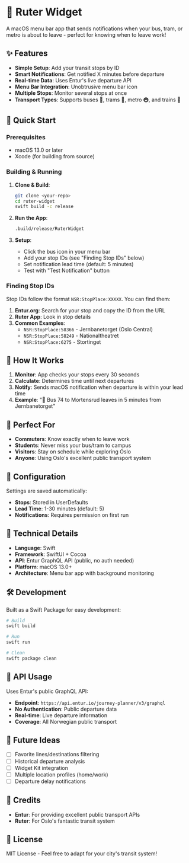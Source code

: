 # 🚌 Ruter Widget

A macOS menu bar app that sends notifications when your bus, tram, or metro is about to leave - perfect for knowing when to leave work!

## ✨ Features

- **Simple Setup**: Add your transit stops by ID
- **Smart Notifications**: Get notified X minutes before departure
- **Real-time Data**: Uses Entur's live departure API
- **Menu Bar Integration**: Unobtrusive menu bar icon
- **Multiple Stops**: Monitor several stops at once
- **Transport Types**: Supports buses 🚌, trams 🚋, metro 🚇, and trains 🚆

## 🚀 Quick Start

### Prerequisites

- macOS 13.0 or later
- Xcode (for building from source)

### Building & Running

1. **Clone & Build**:

   ```bash
   git clone <your-repo>
   cd ruter-widget
   swift build -c release
   ```

2. **Run the App**:

   ```bash
   .build/release/RuterWidget
   ```

3. **Setup**:
   - Click the bus icon in your menu bar
   - Add your stop IDs (see "Finding Stop IDs" below)
   - Set notification lead time (default: 5 minutes)
   - Test with "Test Notification" button

### Finding Stop IDs

Stop IDs follow the format `NSR:StopPlace:XXXXX`. You can find them:

1. **Entur.org**: Search for your stop and copy the ID from the URL
2. **Ruter App**: Look in stop details
3. **Common Examples**:
   - `NSR:StopPlace:58366` - Jernbanetorget (Oslo Central)
   - `NSR:StopPlace:58249` - Nationaltheatret
   - `NSR:StopPlace:6275` - Stortinget

## 🔧 How It Works

1. **Monitor**: App checks your stops every 30 seconds
2. **Calculate**: Determines time until next departures
3. **Notify**: Sends macOS notification when departure is within your lead time
4. **Example**: "🚌 Bus 74 to Mortensrud leaves in 5 minutes from Jernbanetorget"

## 🎯 Perfect For

- **Commuters**: Know exactly when to leave work
- **Students**: Never miss your bus/tram to campus
- **Visitors**: Stay on schedule while exploring Oslo
- **Anyone**: Using Oslo's excellent public transport system

## 📝 Configuration

Settings are saved automatically:

- **Stops**: Stored in UserDefaults
- **Lead Time**: 1-30 minutes (default: 5)
- **Notifications**: Requires permission on first run

## 🔧 Technical Details

- **Language**: Swift
- **Framework**: SwiftUI + Cocoa
- **API**: Entur GraphQL API (public, no auth needed)
- **Platform**: macOS 13.0+
- **Architecture**: Menu bar app with background monitoring

## 🛠 Development

Built as a Swift Package for easy development:

```bash
# Build
swift build

# Run
swift run

# Clean
swift package clean
```

## 📱 API Usage

Uses Entur's public GraphQL API:

- **Endpoint**: `https://api.entur.io/journey-planner/v3/graphql`
- **No Authentication**: Public departure data
- **Real-time**: Live departure information
- **Coverage**: All Norwegian public transport

## 🚧 Future Ideas

- [ ] Favorite lines/destinations filtering
- [ ] Historical departure analysis
- [ ] Widget Kit integration
- [ ] Multiple location profiles (home/work)
- [ ] Departure delay notifications

## 🙏 Credits

- **Entur**: For providing excellent public transport APIs
- **Ruter**: For Oslo's fantastic transit system

## 📄 License

MIT License - Feel free to adapt for your city's transit system!
